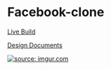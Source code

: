 # Facebook-clone

[Live Build](https://face-network.herokuapp.com/#/)   

[Design Documents](https://github.com/TheoObbard/facebook_clone/wiki)

<a href="https://imgur.com/mY78q5u"><img src="https://i.imgur.com/mY78q5u.png" title="source: imgur.com" /></a>

